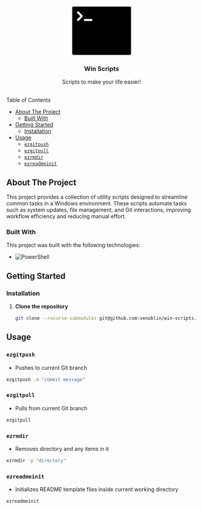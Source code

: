 <br/>
<div align="center">
<a href="https://github.com/venoblin/scripts">
<img src=".project-images/project-logo.png" alt="Termnial logo" height="128px" />
</a>

<h3 align="center">Win Scripts</h3>
<p align="center">
Scripts to make your life easier!
<br/>
<br/>
</p>
</div>

Table of Contents

- [About The Project](#about-the-project)
  - [Built With](#built-with)
- [Getting Started](#getting-started)
  - [Installation](#installation)
- [Usage](#usage)
  - [`ezgitpush`](#ezgitpush)
  - [`ezgitpull`](#ezgitpull)
  - [`ezrmdir`](#ezrmdir)
  - [`ezreadmeinit`](#ezreadmeinit)

## About The Project
This project provides a collection of utility scripts designed to streamline common tasks in a Windows environment. These scripts automate tasks such as system updates, file management, and Git interactions, improving workflow efficiency and reducing manual effort.

### Built With
This project was built with the following technologies:

- <img src="https://img.shields.io/badge/PowerShell-003B57?style=flat&logo=gnome-terminal&logoColor=white" alt="PowerShell" />

## Getting Started
### Installation
1. **Clone the repository** 
    ```sh
    git clone --recurse-submodules git@github.com:venoblin/win-scripts.git
    ```

## Usage
### `ezgitpush` 
- Pushes to current Git branch
```sh
ezgitpush -m "commit message"
```

### `ezgitpull` 
- Pulls from current Git branch
```sh
ezgitpull
```

### `ezrmdir` 
- Removes directory and any items in it
```sh
ezrmdir -p "directory"
```

### `ezreadmeinit` 
- Initializes README template files inside current working directory
```sh
ezreadmeinit
```
